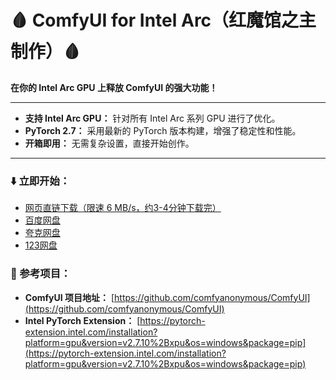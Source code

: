 # 🩸 ComfyUI for Intel Arc（红魔馆之主制作）🩸

**在你的 Intel Arc GPU 上释放 ComfyUI 的强大功能！** 

---


* **支持 Intel Arc GPU：** 针对所有 Intel Arc 系列 GPU 进行了优化。
* **PyTorch 2.7：** 采用最新的 PyTorch 版本构建，增强了稳定性和性能。
* **开箱即用：** 无需复杂设置，直接开始创作。

---

### **⬇️ 立即开始：**

* [网页直链下载（限速 6 MB/s，约3-4分钟下载完）](https://www.modelscope.cn/models/Sakuya999/Comfyui-For-Intel-Arc/resolve/master/ComfyUI.zip)
* [百度网盘](https://pan.baidu.com/s/1tMQkvssyny5w5cx2WHykPw?pwd=1616)
* [夸克网盘](https://pan.quark.cn/s/7379539b6c97)
* [123网盘](https://www.123865.com/s/0p0Mjv-KvKgh)
### **🔗 参考项目：**
* **ComfyUI 项目地址：** [https://github.com/comfyanonymous/ComfyUI](https://github.com/comfyanonymous/ComfyUI)
* **Intel PyTorch Extension：** [https://pytorch-extension.intel.com/installation?platform=gpu&version=v2.7.10%2Bxpu&os=windows&package=pip](https://pytorch-extension.intel.com/installation?platform=gpu&version=v2.7.10%2Bxpu&os=windows&package=pip)
